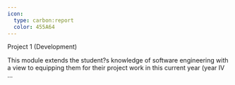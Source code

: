 ```yaml
---
icon:
  type: carbon:report
  color: 455A64
---
```

Project 1 (Development)

This module extends the student?s knowledge of software engineering with a view to equipping them for their project work in this current year (year IV ... 
